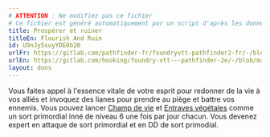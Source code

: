 ```yaml
---
# ATTENTION : Ne modifiez pas ce fichier
# Ce fichier est généré automatiquement par un script d'après les données du module Foundry VTT officiel et de sa traduction
title: Prospérer et ruiner
titleEn: Flourish And Ruin
id: U9nJy5suyYDE0b20
urlFr: https://gitlab.com/pathfinder-fr/foundryvtt-pathfinder2-fr/-/blob/master/data/feats/U9nJy5suyYDE0b20.htm
urlEn: https://gitlab.com/hooking/foundry-vtt---pathfinder-2e/-/blob/master/packs/data/feats.db/flourish-and-ruin.json
layout: dons
---
```

Vous faites appel à l'essence vitale de votre esprit pour redonner de la vie à vos alliés et invoquez des lianes pour prendre au piège et battre vos ennemis. Vous pouvez lancer [Champ de vie](../sorts/champ-de-vie.md) et [Entraves végétales](../sorts/entraves-végétales.md) comme un sort primordial inné de niveau 6 une fois par jour chacun. Vous devenez expert en attaque de sort primordial et en DD de sort primodial.
